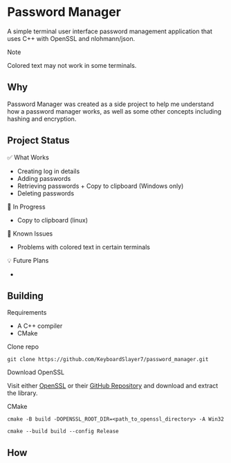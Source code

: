 # Password Manager

A simple terminal user interface password management application that uses C++ with OpenSSL and nlohmann/json.

> [!Note]
> Colored text may not work in some terminals.

## Why

Password Manager was created as a side project to help me understand how a password manager works, as well as some other concepts including hashing and encryption.

## Project Status

:white_check_mark: What Works

- Creating log in details
- Adding passwords
- Retrieving passwords + Copy to clipboard (Windows only)
- Deleting passwords

:construction: In Progress

- Copy to clipboard (linux)

:bug: Known Issues

- Problems with colored text in certain terminals

:bulb: Future Plans

- 

## Building

Requirements

- A C++ compiler
- CMake

Clone repo

```
git clone https://github.com/KeyboardSlayer7/password_manager.git
```

Download OpenSSL

Visit either [OpenSSL](https://openssl-library.org/source/) or their [GitHub Repository](https://github.com/openssl/openssl/releases/tag/openssl-3.4.1) and download and extract the library.

CMake

```
cmake -B build -DOPENSSL_ROOT_DIR=<path_to_openssl_directory> -A Win32
```

```
cmake --build build --config Release
```

## How 


